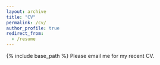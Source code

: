 ```yaml
---
layout: archive
title: "CV"
permalink: /cv/
author_profile: true
redirect_from:
  - /resume
---
```

{% include base_path %}
Please email me for my recent CV.
